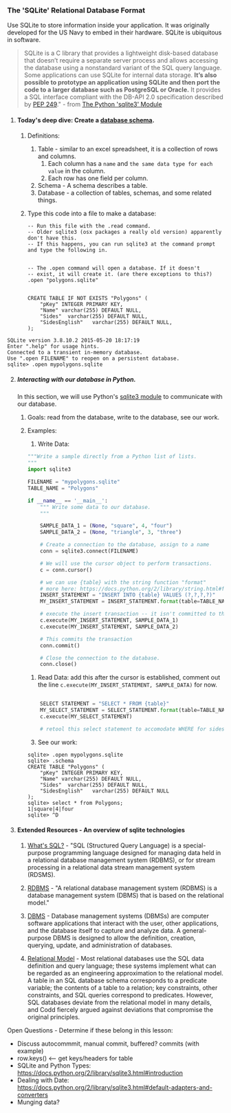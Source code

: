 
### The 'SQLite' Relational Database Format

Use SQLite to store information inside your application. It was originally developed for the US Navy to embed in their hardware. SQLite is ubiquitous in software.



>SQLite is a C library that provides a lightweight disk-based database that doesn’t require a separate server process and allows accessing the database using a nonstandard variant of the SQL query language. Some applications can use SQLite for internal data storage. **It’s also possible to prototype an application using SQLite and then port the code to a larger database such as PostgreSQL or Oracle.** It provides a SQL interface compliant with the DB-API 2.0 specification described by [PEP 249](http://www.python.org/dev/peps/pep-0249)." - from [The Python 'sqlite3' Module](https://docs.python.org/2/library/sqlite3.html)



1. #### Today's deep dive: Create a [database schema](https://www.sqlite.org/lang.html).

    1. Definitions:
        1. Table - similar to an excel spreadsheet, it is a collection of rows and columns.
            1. Each column has a `name` and `the same data type for each value` in the column.
            2. Each row has one field per column.
        2. Schema - A schema describes a table.
        3. Database - a collection of tables, schemas, and some related things.
    2. Type this code into a file to make a database:

        ```
        -- Run this file with the .read command.
        -- Older sqlite3 (osx packages a really old version) apparently don't have this.
        -- If this happens, you can run sqlite3 at the command prompt and type the following in.


        -- The .open command will open a database. If it doesn't
        -- exist, it will create it. (are there exceptions to this?)
        .open "polygons.sqlite" 


        CREATE TABLE IF NOT EXISTS "Polygons" ( 
            "pKey" INTEGER PRIMARY KEY,
            "Name" varchar(255) DEFAULT NULL, 
            "Sides"  varchar(255) DEFAULT NULL,
            "SidesEnglish"   varchar(255) DEFAULT NULL,
        );
        ```



```
SQLite version 3.8.10.2 2015-05-20 18:17:19
Enter ".help" for usage hints.
Connected to a transient in-memory database.
Use ".open FILENAME" to reopen on a persistent database.
sqlite> .open mypolygons.sqlite
```



2. ##### Interacting with our database in Python.

    In this section, we will use Python's [sqlite3 module](https://docs.python.org/2/library/sqlite3.html) to communicate with our database.
    
    1. Goals: read from the database, write to the database, see our work.

    2. Examples:
        1. Write Data:
        ```python
        """Write a sample directly from a Python list of lists.
        """
        import sqlite3

        FILENAME = "mypolygons.sqlite"
        TABLE_NAME = "Polygons"

        if __name__ == '__main__':
            """ Write some data to our database.
            """

            SAMPLE_DATA_1 = (None, "square", 4, "four")
            SAMPLE_DATA_2 = (None, "triangle", 3, "three")

            # Create a connection to the database, assign to a name
            conn = sqlite3.connect(FILENAME)

            # We will use the cursor object to perform transactions.
            c = conn.cursor()

            # we can use {table} with the string function "format"
            # more here: https://docs.python.org/2/library/string.html#format-string-syntax
            INSERT_STATEMENT = "INSERT INTO {table} VALUES (?,?,?,?)"
            MY_INSERT_STATEMENT = INSERT_STATEMENT.format(table=TABLE_NAME)

            # execute the insert transaction -- it isn't committed to the database yet!!
            c.execute(MY_INSERT_STATEMENT, SAMPLE_DATA_1)
            c.execute(MY_INSERT_STATEMENT, SAMPLE_DATA_2)

            # This commits the transaction
            conn.commit()

            # Close the connection to the database.
            conn.close()
        ```


        1. Read Data: add this after the cursor is established, comment out the line `c.execute(MY_INSERT_STATEMENT, SAMPLE_DATA)` for now.
        ```python
            
            SELECT STATEMENT = "SELECT * FROM {table}"
            MY_SELECT_STATEMENT = SELECT_STATEMENT.format(table=TABLE_NAME)
            c.execute(MY_SELECT_STATEMENT)

            # retool this select statement to accomodate WHERE for sides < 4
        ```
        3. See our work:
        ```
        sqlite> .open mypolygons.sqlite
        sqlite> .schema
        CREATE TABLE "Polygons" (
            "pKey" INTEGER PRIMARY KEY,
            "Name" varchar(255) DEFAULT NULL,
            "Sides"  varchar(255) DEFAULT NULL,
            "SidesEnglish"   varchar(255) DEFAULT NULL
        );
        sqlite> select * from Polygons;
        1|square|4|four
        sqlite> ^D
        ```

4. #### Extended Resources - An overview of sqlite technologies
    1. [What's SQL?](http://en.wikipedia.org/wiki/SQL) - "SQL (Structured Query Language) is a special-purpose programming language designed for managing data held in a relational database management system (RDBMS), or for stream processing in a relational data stream management system (RDSMS).
    2. [RDBMS](http://en.wikipedia.org/wiki/Relational_database_management_system) - "A relational database management system (RDBMS) is a database management system (DBMS) that is based on the relational model."

    3. [DBMS](http://en.wikipedia.org/wiki/Database) - Database management systems (DBMSs) are computer software applications that interact with the user, other applications, and the database itself to capture and analyze data. A general-purpose DBMS is designed to allow the definition, creation, querying, update, and administration of databases.
    4. [Relational Model](http://en.wikipedia.org/wiki/Relational_model) - Most relational databases use the SQL data definition and query language; these systems implement what can be regarded as an engineering approximation to the relational model. A table in an SQL database schema corresponds to a predicate variable; the contents of a table to a relation; key constraints, other constraints, and SQL queries correspond to predicates. However, SQL databases deviate from the relational model in many details, and Codd fiercely argued against deviations that compromise the original principles.


Open Questions - Determine if these belong in this lesson:
* Discuss autocommmit, manual commit, buffered? commits (with example)
* row.keys() <-- get keys/headers for table
* SQLite and Python Types: https://docs.python.org/2/library/sqlite3.html#introduction
* Dealing with Date: https://docs.python.org/2/library/sqlite3.html#default-adapters-and-converters
* Munging data?
